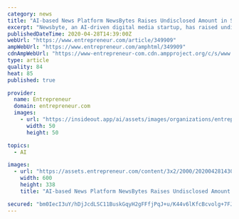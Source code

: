 ```yaml
---
category: news
title: "AI-based News Platform NewsBytes Raises Undisclosed Amount in Series A Round"
excerpt: "Newsbyte, an AI-driven digital media startup, has raised undisclosed amount in Series A funding round led by North Base Media, a US-based global venture capital firm specialized in media. The round also saw participation from new investor JITO Angels and the company’s existing investor,"
publishedDateTime: 2020-04-28T14:39:00Z
webUrl: "https://www.entrepreneur.com/article/349909"
ampWebUrl: "https://www.entrepreneur.com/amphtml/349909"
cdnAmpWebUrl: "https://www-entrepreneur-com.cdn.ampproject.org/c/s/www.entrepreneur.com/amphtml/349909"
type: article
quality: 84
heat: 85
published: true

provider:
  name: Entrepreneur
  domain: entrepreneur.com
  images:
    - url: "https://insideout.app/ai/assets/images/organizations/entrepreneur.com-50x50.jpg"
      width: 50
      height: 50

topics:
  - AI

images:
  - url: "https://assets.entrepreneur.com/content/3x2/2000/20200428143008-newsbytes.jpeg?width=600&crop=16:9"
    width: 600
    height: 338
    title: "AI-based News Platform NewsBytes Raises Undisclosed Amount in Series A Round"

secured: "bm0IecI3uY/hDjJcdLSC11BuskGqyH2gFFfjPqJ+u/K44v6lKfcBcvolg+7FJRAA2e7v2RTu9oQ5oidgb5D73dn+x2iXJgr1lgRGTKQXwu1evJzDPPKBAGRnO6xXh6HhjeaaiDatVpPc0Z5dmAF7/mNLZ9oQc16Pkdt4Vnsl/dxZJ2wZINNfwiw9wkOnFYr5Fu3zRQU8oDu99zHWi0oqqYyhcgaLhBFhi9S07ExosFSGksbtmh6TDkr4zhWFPfCQqYet+XZGdWlkTibVJyr4ibHnPVhjxjoNeBWClLEfCxh2I0LjbJilXVfZTxihla7y805fdkK4FRt/yyzm+hlyfkhzyrJB5e+BbpYNqxfQuMh/o+OGWWKL823asTRWp8tylpLKr+ytLxXHNN+koiwwONMVi/oHQJUvoFMmCGf0enDiNHl4DCOKRM8l89xyXFYIWrE7flfZaLZbHEcIfzct5JXURxXlHizdLIQbeoe79Zo=;UhMUIUpN17FERtIjrSEMRg=="
---
```


